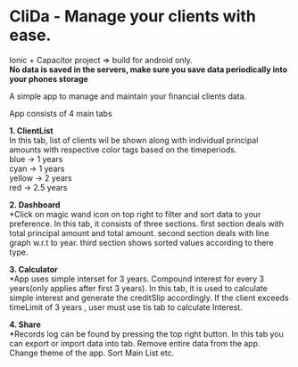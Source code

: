 # CliDa - Manage your clients with ease.

Ionic + Capacitor project => build for android only. <br>
**No data is saved in the servers, make sure you save data periodically into your phones storage**

A simple app to manage and maintain your financial clients data.

App consists of 4 main tabs

**1. ClientList** <br>
    In this tab, list of clients wil be shown along with individual principal amounts with respective color tags based on the timeperiods. <br>
      blue   -> 1 years <br>
      cyan   -> 1 years <br>
      yellow -> 2 years <br>
      red    -> 2.5 years <br>
      
**2. Dashboard** <br>
    *Click on magic wand icon on top right to filter and sort data to your preference.
    In this tab, it consists of three sections.
      first section deals with total principal amount and total amount.
      second section deals with line graph w.r.t to year.
      third section shows sorted values according to there type.
         
**3. Calculator** <br>
      *App uses simple interset for 3 years. Compound interest for every 3 years(only applies after first 3 years).
      In this tab, it is used to calculate simple interest and generate the creditSlip accordingly.
      If the client exceeds timeLimit of 3 years , user must use tis tab to calculate Interest.
      
**4. Share** <br>
      *Records log can be found by pressing the top right button.
      In this tab you can export or import data into tab.
      Remove entire data from the app.
      Change theme of the app.
      Sort Main List etc.
